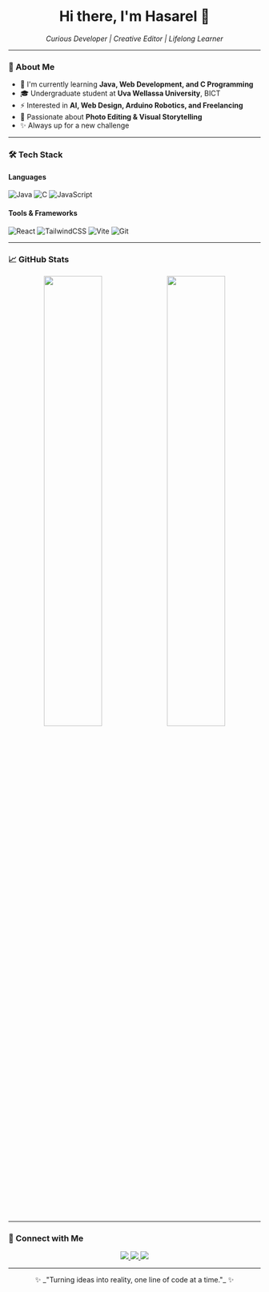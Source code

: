 <h1 align="center">Hi there, I'm Hasarel 👋</h1>
<p align="center">
  <em>Curious Developer | Creative Editor | Lifelong Learner</em>
</p>

---

### 💫 About Me
- 🌱 I'm currently learning **Java, Web Development, and C Programming**
- 🎓 Undergraduate student at **Uva Wellassa University**, BICT
- ⚡ Interested in **AI, Web Design, Arduino Robotics, and Freelancing**
- 🎨 Passionate about **Photo Editing & Visual Storytelling**
- ✨ Always up for a new challenge

---

### 🛠️ Tech Stack

#### Languages
![Java](https://img.shields.io/badge/Java-%23ED8B00.svg?style=flat-square&logo=java&logoColor=white)
![C](https://img.shields.io/badge/C-%2300599C.svg?style=flat-square&logo=c&logoColor=white)
![JavaScript](https://img.shields.io/badge/JavaScript-%23323330.svg?style=flat-square&logo=javascript)

#### Tools & Frameworks
![React](https://img.shields.io/badge/React-%2320232a.svg?style=flat-square&logo=react&logoColor=%2361DAFB)
![TailwindCSS](https://img.shields.io/badge/TailwindCSS-%2338B2AC.svg?style=flat-square&logo=tailwind-css)
![Vite](https://img.shields.io/badge/Vite-%23646CFF.svg?style=flat-square&logo=vite&logoColor=white)
![Git](https://img.shields.io/badge/Git-%23F05033.svg?style=flat-square&logo=git&logoColor=white)

---

### 📈 GitHub Stats

<p align="center">
  <img src="https://github-readme-stats.vercel.app/api?username=hasarel&show_icons=true&theme=radical" width="48%" />
  <img src="https://github-readme-stats.vercel.app/api/top-langs/?username=hasarel&layout=compact&theme=radical" width="48%" />
</p>

---

### 🔗 Connect with Me

<p align="center">
  <a href="https://linkedin.com/in/your-link" target="_blank">
    <img src="https://img.shields.io/badge/LinkedIn-blue?style=for-the-badge&logo=linkedin" />
  </a>
  <a href="mailto:your@email.com">
    <img src="https://img.shields.io/badge/Email-D14836?style=for-the-badge&logo=gmail&logoColor=white" />
  </a>
  <a href="https://yourportfolio.com" target="_blank">
    <img src="https://img.shields.io/badge/Portfolio-000?style=for-the-badge&logo=firefox-browser&logoColor=white" />
  </a>
</p>

---

<p align="center">
  ✨ _"Turning ideas into reality, one line of code at a time."_ ✨
</p>
